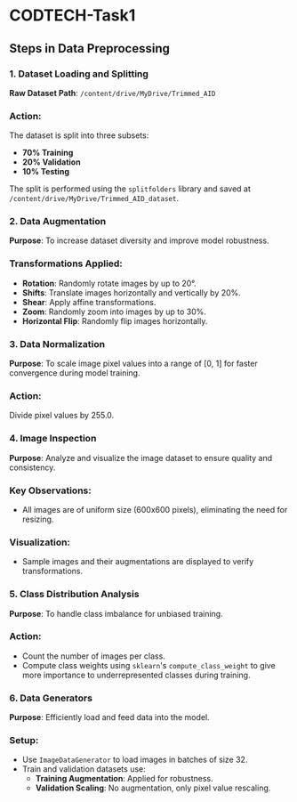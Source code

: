 # CODTECH-Task1

## Steps in Data Preprocessing

### 1. Dataset Loading and Splitting
**Raw Dataset Path**: `/content/drive/MyDrive/Trimmed_AID`

### Action:
The dataset is split into three subsets:
- **70% Training**
- **20% Validation**
- **10% Testing**

The split is performed using the `splitfolders` library and saved at `/content/drive/MyDrive/Trimmed_AID_dataset`.

### 2. Data Augmentation
**Purpose**: To increase dataset diversity and improve model robustness.

### Transformations Applied:
- **Rotation**: Randomly rotate images by up to 20°.
- **Shifts**: Translate images horizontally and vertically by 20%.
- **Shear**: Apply affine transformations.
- **Zoom**: Randomly zoom into images by up to 30%.
- **Horizontal Flip**: Randomly flip images horizontally.

### 3. Data Normalization
**Purpose**: To scale image pixel values into a range of [0, 1] for faster convergence during model training.

### Action: 
Divide pixel values by 255.0.

### 4. Image Inspection
**Purpose**: Analyze and visualize the image dataset to ensure quality and consistency.

### Key Observations:
- All images are of uniform size (600x600 pixels), eliminating the need for resizing.

### Visualization:
- Sample images and their augmentations are displayed to verify transformations.

### 5. Class Distribution Analysis
**Purpose**: To handle class imbalance for unbiased training.

### Action:
- Count the number of images per class.
- Compute class weights using `sklearn`'s `compute_class_weight` to give more importance to underrepresented classes during training.

### 6. Data Generators
**Purpose**: Efficiently load and feed data into the model.

### Setup:
- Use `ImageDataGenerator` to load images in batches of size 32.
- Train and validation datasets use:
  - **Training Augmentation**: Applied for robustness.
  - **Validation Scaling**: No augmentation, only pixel value rescaling.
